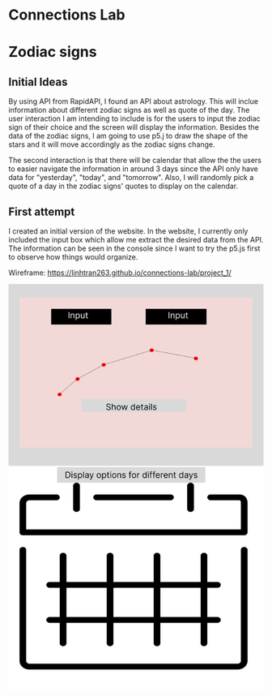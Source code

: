 # Connections Lab
<h1> Zodiac signs </h1>
<h2> Initial Ideas </h2>
<p>By using API from RapidAPI, I found an API about astrology. This will inclue information about different zodiac signs as well as quote of the day.
The user interaction I am intending to include is for the users to input the zodiac sign of their choice and the screen will display the information. Besides the data of the zodiac signs, I am going to use p5.j to draw the shape of the stars and it will move accordingly as the zodiac signs change. 
<p>The second interaction is that there will be calendar that allow the the users to easier navigate the information in around 3 days since the API only have data for "yesterday", "today", and "tomorrow". Also, I will randomly pick a quote of a day in the zodiac signs' quotes to display on the calendar.</p>

<h2> First attempt </h2>
<p>I created an initial version of the website. In the website, I currently only included the input box which allow me extract the desired data from the API. The information can be seen in the console since I want to try the p5.js first to observe how things would organize.</p>

Wireframe: https://linhtran263.github.io/connections-lab/project_1/

<img src="wireframe.png" alt="Alt text" title="Optional title">

